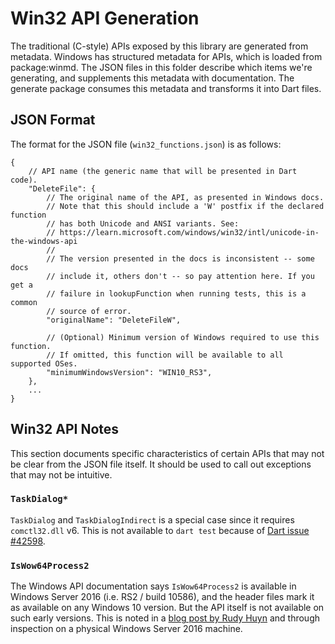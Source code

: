 # Win32 API Generation

The traditional (C-style) APIs exposed by this library are generated from
metadata. Windows has structured metadata for APIs, which is loaded from
package:winmd. The JSON files in this folder describe which items we're
generating, and supplements this metadata with documentation. The generate
package consumes this metadata and transforms it into Dart files.

## JSON Format

The format for the JSON file (`win32_functions.json`) is as follows:

```jsonc
{
    // API name (the generic name that will be presented in Dart code).
    "DeleteFile": {
        // The original name of the API, as presented in Windows docs.
        // Note that this should include a 'W' postfix if the declared function
        // has both Unicode and ANSI variants. See:
        // https://learn.microsoft.com/windows/win32/intl/unicode-in-the-windows-api
        //
        // The version presented in the docs is inconsistent -- some docs
        // include it, others don't -- so pay attention here. If you get a
        // failure in lookupFunction when running tests, this is a common
        // source of error.
        "originalName": "DeleteFileW",

        // (Optional) Minimum version of Windows required to use this function.
        // If omitted, this function will be available to all supported OSes.
        "minimumWindowsVersion": "WIN10_RS3",
    },
    ...
}
```

## Win32 API Notes

This section documents specific characteristics of certain APIs that may not be
clear from the JSON file itself. It should be used to call out exceptions that
may not be intuitive.

### `TaskDialog*`

`TaskDialog` and `TaskDialogIndirect` is a special case since it requires
`comctl32.dll` v6. This is not available to `dart test` because of [Dart
issue #42598](https://github.com/dart-lang/sdk/issues/42598).

### `IsWow64Process2`

The Windows API documentation says `IsWow64Process2` is available in Windows
Server 2016 (i.e. RS2 / build 10586), and the header files mark it as available
on any Windows 10 version. But the API itself is not available on such early
versions. This is noted in a [blog post by Rudy
Huyn](https://www.rudyhuyn.com/blog/2017/12/13/how-to-detect-that-your-x86-application-runs-on-windows-on-arm/)
and through inspection on a physical Windows Server 2016 machine.
